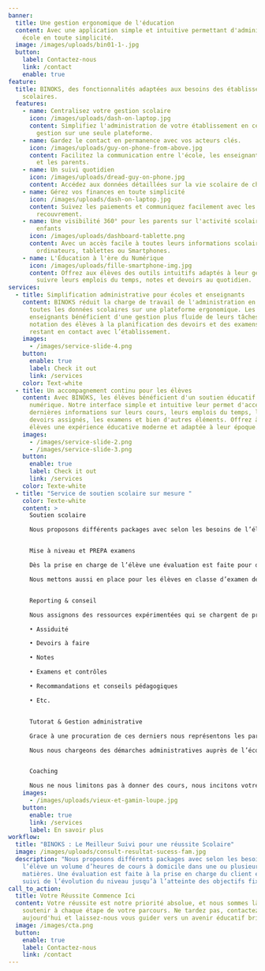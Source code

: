 ```yaml
---
banner:
  title: Une gestion ergonomique de l'éducation
  content: Avec une application simple et intuitive permettant d'administrer votre
    école en toute simplicité.
  image: /images/uploads/bin01-1-.jpg
  button:
    label: Contactez-nous
    link: /contact
    enable: true
feature:
  title: BINOKS, des fonctionnalités adaptées aux besoins des établissements
    scolaires.
  features:
    - name: Centralisez votre gestion scolaire
      icon: /images/uploads/dash-on-laptop.jpg
      content: Simplifiez l'administration de votre établissement en centralisant la
        gestion sur une seule plateforme.
    - name: Gardez le contact en permanence avec vos acteurs clés.
      icon: /images/uploads/guy-on-phone-from-above.jpg
      content: Facilitez la communication entre l'école, les enseignants, les élèves
        et les parents.
    - name: Un suivi quotidien
      icon: /images/uploads/dread-guy-on-phone.jpg
      content: Accédez aux données détaillées sur la vie scolaire de chaque élève.
    - name: Gérez vos finances en toute simplicité
      icon: /images/uploads/dash-on-laptop.jpg
      content: Suivez les paiements et communiquez facilement avec les parents pour le
        recouvrement.
    - name: Une visibilité 360° pour les parents sur l'activité scolaire de leurs
        enfants
      icon: /images/uploads/dashboard-tablette.png
      content: Avec un accès facile à toutes leurs informations scolaires depuis
        ordinateurs, tablettes ou Smartphones.
    - name: L'Éducation à l'ère du Numérique
      icon: /images/uploads/fille-smartphone-img.jpg
      content: Offrez aux élèves des outils intuitifs adaptés à leur génération pour
        suivre leurs emplois du temps, notes et devoirs au quotidien.
services:
  - title: Simplification administrative pour écoles et enseignants
    content: BINOKS réduit la charge de travail de l'administration en centralisant
      toutes les données scolaires sur une plateforme ergonomique. Les
      enseignants bénéficient d'une gestion plus fluide de leurs tâches, de la
      notation des élèves à la planification des devoirs et des examens, tout en
      restant en contact avec l’établissement.
    images:
      - /images/service-slide-4.png
    button:
      enable: true
      label: Check it out
      link: /services
    color: Text-white
  - title: Un accompagnement continu pour les élèves
    content: Avec BINOKS, les élèves bénéficient d'un soutien éducatif à l'ère du
      numérique. Notre interface simple et intuitive leur permet d'accéder aux
      dernières informations sur leurs cours, leurs emplois du temps, les
      devoirs assignés, les examens et bien d'autres éléments. Offrez à vos
      élèves une expérience éducative moderne et adaptée à leur époque.
    images:
      - /images/service-slide-2.png
      - /images/service-slide-3.png
    button:
      enable: true
      label: Check it out
      link: /services
    color: Texte-white
  - title: "Service de soutien scolaire sur mesure "
    color: Texte-white
    content: >
      Soutien scolaire 

      Nous proposons différents packages avec selon les besoins de l’élève un volume d’heures de cours à domicile dans une ou plusieurs matières. Une évaluation est faite à la prise en charge du client et un suivi de l’évolution du niveau jusqu’à l’atteinte des objectifs fixés. 


      Mise à niveau et PREPA examens 

      Dès la prise en charge de l’élève une évaluation est faite pour déterminer son niveau et identifier ses axes d’amélioration. Une équipe expérimentée dans l’enseignement établie un programme sur mesure pour relever le niveau de l’élève. 

      Nous mettons aussi en place pour les élèves en classe d’examen des programmes préparatoires leur permettant d’être prêts avant l’examen pour maximiser leur chance de réussir.


      Reporting & conseil 

      Nous assignons des ressources expérimentées qui se chargent de produire des rapports périodiques pour vous permettre de suivre l’évolution de votre enfant. Ces rapports incluent les rubriques suivantes : 

      •	Assiduité 

      •	Devoirs à faire 

      •	Notes 

      •	Examens et contrôles 

      •	Recommandations et conseils pédagogiques

      •	Etc.


      Tutorat & Gestion administrative 

      Grace à une procuration de ces derniers nous représentons les parents aux réunions parents-enseignants organisées par l’école et leur faisons des comptes rendus détaillés. 

      Nous nous chargeons des démarches administratives auprès de l’école de votre enfant avec votre mandat, vous permettant de déléguer ces tâches à une organisation soucieuse de la réussite de vos enfants.


      Coaching 

      Nous ne nous limitons pas à donner des cours, nous incitons votre enfant à exceller à l’école et en général avec un coaching pour enfant mis en œuvre par un personnel formé et supervisé par un expert. 
    images:
      - /images/uploads/vieux-et-gamin-loupe.jpg
    button:
      enable: true
      link: /services
      label: En savoir plus
workflow:
  title: "BINOKS : Le Meilleur Suivi pour une réussite Scolaire"
  image: /images/uploads/consult-resultat-sucess-fam.jpg
  description: "Nous proposons différents packages avec selon les besoins de
    l’élève un volume d’heures de cours à domicile dans une ou plusieurs
    matières. Une évaluation est faite à la prise en charge du client et un
    suivi de l’évolution du niveau jusqu’à l’atteinte des objectifs fixés. "
call_to_action:
  title: Votre Réussite Commence Ici
  content: Votre réussite est notre priorité absolue, et nous sommes là pour vous
    soutenir à chaque étape de votre parcours. Ne tardez pas, contactez BINOKS
    aujourd'hui et laissez-nous vous guider vers un avenir éducatif brillant.
  image: /images/cta.png
  button:
    enable: true
    label: Contactez-nous
    link: /contact
---
```

